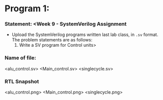 # Program 1: 
### Statement: <Week 9 - SystemVerilog Assignment
- Upload the SystemVerilog programs written last lab class, in `.sv` format. The problem statements are as follows:
	1. Write a SV program for Control units>

### Name of file:
<alu_control.sv>
<Main_control.sv>
<singlecycle.sv>

### RTL Snapshot
<alu_control.png>
<Main_control.png>
<singlecycle.png>
